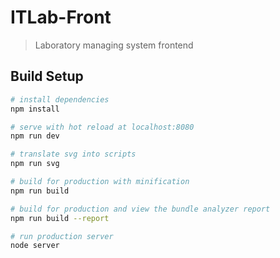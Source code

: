 # ITLab-Front

> Laboratory managing system frontend

## Build Setup

``` bash
# install dependencies
npm install

# serve with hot reload at localhost:8080
npm run dev

# translate svg into scripts
npm run svg

# build for production with minification
npm run build

# build for production and view the bundle analyzer report
npm run build --report

# run production server
node server
```
